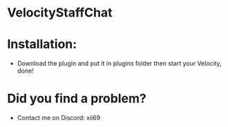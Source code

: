 # VelocityStaffChat

# Installation:

* Download the plugin and put it in plugins folder then start your Velocity, done!

# Did you find a problem?

* Contact me on Discord: xii69
